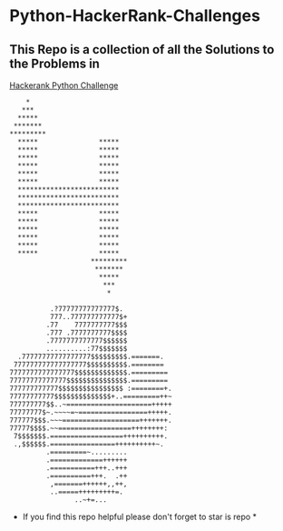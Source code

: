 # Python-HackerRank-Challenges
## This Repo is a collection of all the Solutions to the Problems in
[Hackerank Python Challenge](https://www.hackerrank.com/domains/python)

        *    
       ***   
      *****  
     *******
    *********
      *****               *****             
      *****               *****             
      *****               *****             
      *****               *****             
      *****               *****             
      *****               *****             
      *************************   
      *************************   
      *************************   
      *****               *****             
      *****               *****             
      *****               *****             
      *****               *****             
      *****               *****             
      *****               *****             
                        *********
                         *******  
                          *****   
                           ***    
                            *  

              .?77777777777777$.            
              777..777777777777$+           
             .77    7777777777$$$           
             .777 .7777777777$$$$           
             .7777777777777$$$$$$           
             ..........:77$$$$$$$           
      .77777777777777777$$$$$$$$$.=======.  
     777777777777777777$$$$$$$$$$.========  
    7777777777777777$$$$$$$$$$$$$.=========
    77777777777777$$$$$$$$$$$$$$$.=========
    777777777777$$$$$$$$$$$$$$$$ :========+.
    77777777777$$$$$$$$$$$$$$+..=========++~
    777777777$$..~=====================+++++
    77777777$~.~~~~=~=================+++++.
    777777$$$.~~~===================+++++++.
    77777$$$$.~~==================++++++++:
     7$$$$$$$.==================++++++++++.
     .,$$$$$$.================++++++++++~.  
             .=========~.........           
             .=============++++++           
             .===========+++..+++           
             .==========+++.  .++           
              ,=======++++++,,++,           
              ..=====+++++++++=.            
                    ..~+=...


* If you find this repo helpful please don't forget to star is repo *
